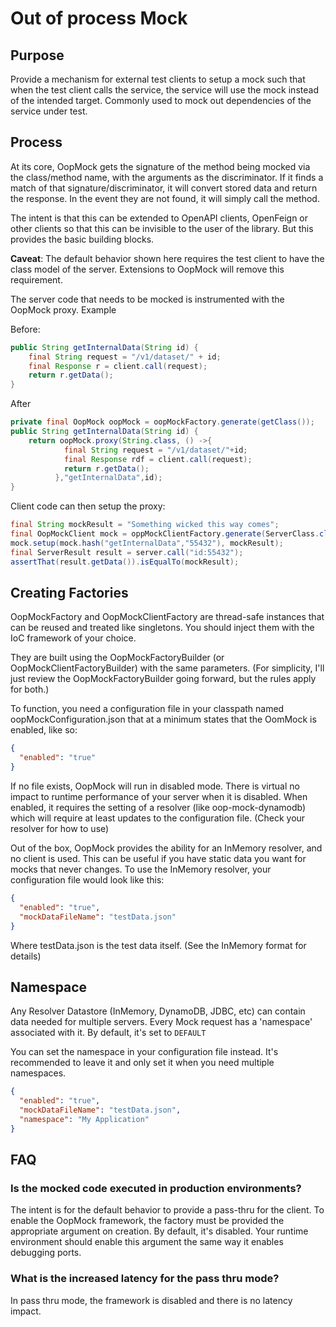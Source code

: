 # Out of process Mock

## Purpose
Provide a mechanism for external test clients to setup a mock such that
when the test client calls the service, the service will use the mock
instead of the intended target. Commonly used to mock out dependencies
of the service under test.

## Process
At its core, OopMock gets the signature of the method being mocked via the 
class/method name, with the arguments as the discriminator. If it finds a
match of that signature/discriminator, it will convert stored data and
return the response. In the event they are not found, it will simply call
the method.

The intent is that this can be extended to OpenAPI clients, OpenFeign or
other clients so that this can be invisible to the user of the library.
But this provides the basic building blocks.

**Caveat**: The default behavior shown here requires the test client to
have the class model of the server. Extensions to OopMock will remove this
requirement.

The server code that needs to be mocked is instrumented with the OopMock
proxy. Example

Before: 
```java
public String getInternalData(String id) {
    final String request = "/v1/dataset/" + id;
    final Response r = client.call(request);
    return r.getData();
}
```
After
```java
private final OopMock oopMock = oopMockFactory.generate(getClass());
public String getInternalData(String id) {
    return oopMock.proxy(String.class, () ->{
            final String request = "/v1/dataset/"+id;
            final Response rdf = client.call(request);
            return r.getData();
          },"getInternalData",id);
}
```

Client code can then setup the proxy:
```java
final String mockResult = "Something wicked this way comes";
final OopMockClient mock = oppMockClientFactory.generate(ServerClass.class);
mock.setup(mock.hash("getInternalData","55432"), mockResult);
final ServerResult result = server.call("id:55432");
assertThat(result.getData()).isEqualTo(mockResult);
```

## Creating Factories

OopMockFactory and OopMockClientFactory are thread-safe instances that can be reused and
treated like singletons. You should inject them with the IoC framework of your choice.

They are built using the OopMockFactoryBuilder (or OopMockClientFactoryBuilder) with the same 
parameters. (For simplicity, I'll just review the OopMockFactoryBuilder going forward, but the rules
apply for both.)

To function, you need a configuration file in your classpath named oopMockConfiguration.json that
at a minimum states that the OomMock is enabled, like so:
```json
{
  "enabled": "true"
}
```

If no file exists, OopMock will run in disabled mode. There is virtual no impact to runtime
performance of your server when it is disabled. When enabled, it requires the setting of a
resolver (like oop-mock-dynamodb) which will require at least updates to the configuration file.
(Check your resolver for how to use)

Out of the box, OopMock provides the ability for an InMemory resolver, and no client is used.
This can be useful if you have static data you want for mocks that never changes. To use the
InMemory resolver, your configuration file would look like this:

```json
{
  "enabled": "true",
  "mockDataFileName": "testData.json"
}
```

Where testData.json is the test data itself. (See the InMemory format for details)

## Namespace

Any Resolver Datastore (InMemory, DynamoDB, JDBC, etc) can contain data needed for multiple
servers. Every Mock request has a 'namespace' associated with it. By default, it's set to ```DEFAULT```

You can set the namespace in your configuration file instead. It's recommended to leave it
and only set it when you need multiple namespaces.

```json
{
  "enabled": "true",
  "mockDataFileName": "testData.json",
  "namespace": "My Application"
}
```

## FAQ

### Is the mocked code executed in production environments?
The intent is for the default behavior to provide a pass-thru for the
client. To enable the OopMock framework, the factory must be provided
the appropriate argument on creation. By default, it's disabled. Your
runtime environment should enable this argument the same way it enables
debugging ports.

### What is the increased latency for the pass thru mode?
In pass thru mode, the framework is disabled and there is no latency impact.